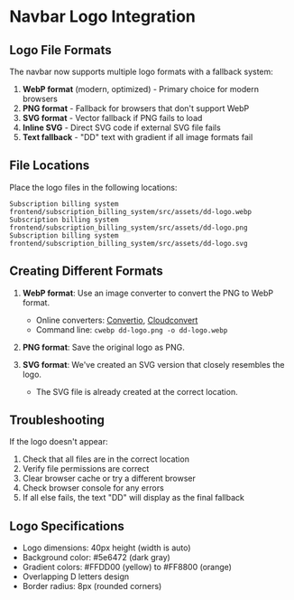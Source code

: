 # Navbar Logo Integration

## Logo File Formats

The navbar now supports multiple logo formats with a fallback system:

1. **WebP format** (modern, optimized) - Primary choice for modern browsers
2. **PNG format** - Fallback for browsers that don't support WebP
3. **SVG format** - Vector fallback if PNG fails to load
4. **Inline SVG** - Direct SVG code if external SVG file fails
5. **Text fallback** - "DD" text with gradient if all image formats fail

## File Locations

Place the logo files in the following locations:

```
Subscription billing system frontend/subscription_billing_system/src/assets/dd-logo.webp
Subscription billing system frontend/subscription_billing_system/src/assets/dd-logo.png
Subscription billing system frontend/subscription_billing_system/src/assets/dd-logo.svg
```

## Creating Different Formats

1. **WebP format**: Use an image converter to convert the PNG to WebP format.
   - Online converters: [Convertio](https://convertio.co/png-webp/), [Cloudconvert](https://cloudconvert.com/png-to-webp)
   - Command line: `cwebp dd-logo.png -o dd-logo.webp`

2. **PNG format**: Save the original logo as PNG.

3. **SVG format**: We've created an SVG version that closely resembles the logo.
   - The SVG file is already created at the correct location.

## Troubleshooting

If the logo doesn't appear:

1. Check that all files are in the correct location
2. Verify file permissions are correct
3. Clear browser cache or try a different browser
4. Check browser console for any errors
5. If all else fails, the text "DD" will display as the final fallback

## Logo Specifications
- Logo dimensions: 40px height (width is auto)
- Background color: #5e6472 (dark gray)
- Gradient colors: #FFDD00 (yellow) to #FF8800 (orange)
- Overlapping D letters design
- Border radius: 8px (rounded corners) 